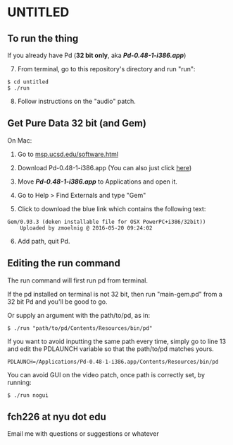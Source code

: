 # UNTITLED

## To run the thing

If you already have Pd (**32 bit only**, aka **_Pd-0.48-1-i386.app_**)

7. From terminal, go to this repository's directory and run "run":

```
$ cd untitled
$ ./run
```

8. Follow instructions on the "audio" patch.


## Get Pure Data 32 bit (and Gem)

On Mac:

1. Go to [msp.ucsd.edu/software.html](http://msp.ucsd.edu/software.html)

2. Download Pd-0.48-1-i386.app (You can also just click [here](http://msp.ucsd.edu/Software/pd-0.48-1-i386.mac.tar.gz))

3. Move **_Pd-0.48-1-i386.app_** to Applications and open it.

4. Go to Help > Find Externals and type "Gem"

5. Click to download the blue link which contains the following text:

```
Gem/0.93.3 (deken installable file for OSX PowerPC+i386/32bit))
	Uploaded by zmoelnig @ 2016-05-20 09:24:02
```

6. Add path, quit Pd.


## Editing the **run** command 

The run command will first run pd from terminal. 

If the pd installed on terminal is not 32 bit, then run "main-gem.pd" from a 32 bit Pd and you'll be good to go.

Or supply an argument with the path/to/pd, as in:

```
$ ./run "path/to/pd/Contents/Resources/bin/pd"
```

If you want to avoid inputting the same path every time, simply go to line 13 and edit the PDLAUNCH variable so that the path/to/pd matches yours.

```
PDLAUNCH=/Applications/Pd-0.48-1-i386.app/Contents/Resources/bin/pd

```

You can avoid GUI on the video patch, once path is correctly set, by running:

```
$ ./run nogui
```

## fch226 at nyu dot edu

Email me with questions or suggestions or whatever
